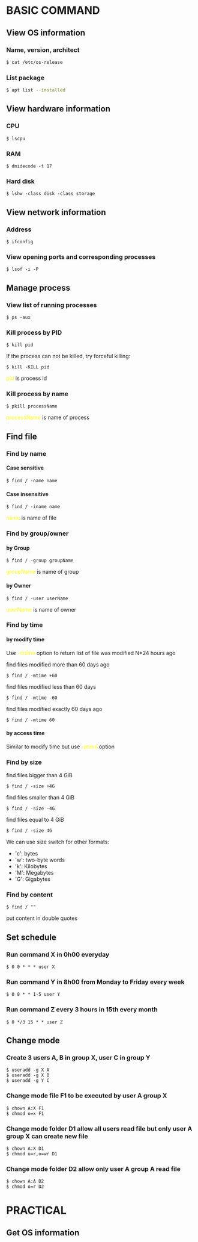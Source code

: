 # BASIC COMMAND
## View OS information
### Name, version, architect

```bash
$ cat /etc/os-release
```

### List package

```bash
$ apt list --installed
```

## View hardware information
### CPU
```
$ lscpu
```

### RAM
```
$ dmidecode -t 17
```

### Hard disk
```
$ lshw -class disk -class storage
```
## View network information
### Address
```
$ ifconfig
```

### View opening ports and corresponding processes
```
$ lsof -i -P
```

## Manage process
### View list of running processes 
```
$ ps -aux
```

### Kill process by PID
```
$ kill pid
``` 
If the process can not be killed, try forceful killing:
```
$ kill -KILL pid
```
<span style="color: #FFFF00">pid</span> is process id

### Kill process by name
```
$ pkill processName
```
<span style="color: #FFFF00">processName</span> is name of process

## Find file
### Find by name
#### Case sensitive
```
$ find / -name name
```

#### Case insensitive
```
$ find / -iname name
```
<span style="color: #FFFF00">name</span> is name of file

### Find by group/owner
#### by Group
```
$ find / -group groupName
```
<span style="color: #FFFF00">groupName</span> is name of group

#### by Owner
```
$ find / -user userName
```
<span style="color: #FFFF00">userName</span> is name of owner

### Find by time
#### by modify time
Use <span style="color: #FFFF00">-mtime</span> option to return  list of file was modified N*24 hours ago

find files modified more than 60 days ago
```
$ find / -mtime +60
```
find files modified less than 60 days 
```
$ find / -mtime -60
```
find files modified exactly 60 days ago
```
$ find / -mtime 60
```
#### by access time
Similar to modify time but use <span style="color: #FFFF00">-atime</span> option

### Find by size
find files bigger than 4 GiB
```
$ find / -size +4G
```

find files smaller than 4 GiB
```
$ find / -size -4G
```

find files equal to 4 GiB
```
$ find / -size 4G
```

We can use size switch for other formats:
* 'c': bytes
* 'w': two-byte words
* 'k': Kilobytes
* 'M': Megabytes
* 'G': Gigabytes

### Find by content
```
$ find / ""
```
put content in double quotes

## Set schedule
### Run command X in 0h00 everyday
```
$ 0 0 * * * user X
```

### Run command Y in 8h00 from Monday to Friday every week
```
$ 0 8 * * 1-5 user Y
```

### Run command Z every 3 hours in 15th every month
```
$ 0 */3 15 * * user Z
```

## Change mode
### Create 3 users A, B in group X, user C in group Y
```
$ useradd -g X A
$ useradd -g X B
$ useradd -g Y C
```
### Change mode file F1 to be executed by user A group X
```
$ chown A:X F1
$ chmod o=x F1
```

### Change mode folder D1 allow all users read file but only user A group X can create new file
```
$ chown A:X D1
$ chmod u=r,o=wr D1
```

### Change mode folder D2 allow only user A group A read file
```
$ chown A:A D2
$ chmod o=r D2
```

# PRACTICAL
## Get OS information
